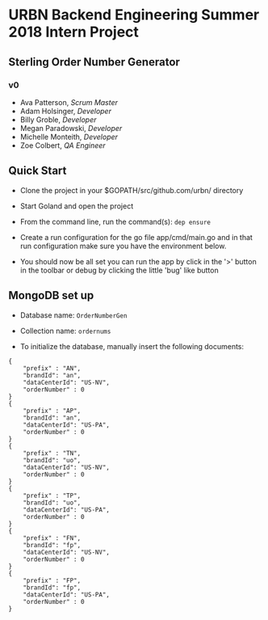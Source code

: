 #  URBN Backend Engineering Summer 2018 Intern Project
##  Sterling Order Number Generator
###  v0
* Ava Patterson, <i>Scrum Master</i>
* Adam Holsinger, <i>Developer</i>
* Billy Groble, <i>Developer</i>
* Megan Paradowski, <i>Developer</i>
* Michelle Monteith, <i>Developer</i>
* Zoe Colbert, <i>QA Engineer</i>

##  Quick Start
*  Clone the project in your $GOPATH/src/github.com/urbn/ directory
*  Start Goland and open the project
*  From the command line, run the command(s): `dep ensure`

*  Create a run configuration for the go file app/cmd/main.go and in that run configuration make sure you have the environment below.
*  You should now be all set you can run the app by click in the '>' button in the toolbar or debug by clicking the little 'bug' like button

## MongoDB set up
* Database name: `OrderNumberGen`
* Collection name: `ordernums`

* To initialize the database, manually insert the following documents:
```
{
    "prefix" : "AN",
    "brandId": "an",
    "dataCenterId": "US-NV",
    "orderNumber" : 0
}
{
    "prefix" : "AP",
    "brandId": "an",
    "dataCenterId": "US-PA",
    "orderNumber" : 0
}
{
    "prefix" : "TN",
    "brandId": "uo",
    "dataCenterId": "US-NV",
    "orderNumber" : 0
}
{
    "prefix" : "TP",
    "brandId": "uo",
    "dataCenterId": "US-PA",
    "orderNumber" : 0
}
{
    "prefix" : "FN",
    "brandId": "fp",
    "dataCenterId": "US-NV",
    "orderNumber" : 0
}
{
    "prefix" : "FP",
    "brandId": "fp",
    "dataCenterId": "US-PA",
    "orderNumber" : 0
}
```
